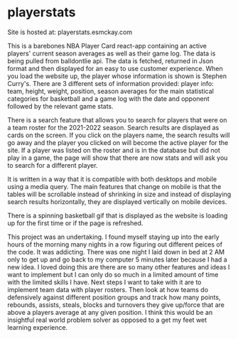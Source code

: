 # playerstats

Site is hosted at: playerstats.esmckay.com

This is a barebones NBA Player Card react-app containing an active players' current season averages as well as their game log. The data is being pulled from balldontlie api. The data is fetched, returned in Json format and then displayed for an easy to use customer experience. When you load the website up, the player whose information is shown is Stephen Curry's. There are 3 different sets of information provided: player info: team, height, weight, position, season averages for the main statistical categories for basketball and a game log with the date and opponent followed by the relevant game stats.

There is a search feature that allows you to search for players that were on a team roster for the 2021-2022 season. Search results are displayed as cards on the screen. If you click on the players name, the search results will go away and the player you clicked on will become the active player for the site. If a player was listed on the roster and is in the database but did not play in a game, the page will show that there are now stats and will ask you to search for a different player. 

It is written in a way that it is compatible with both desktops and mobile using a media query. The main features that change on mobile is that the tables will be scrollable instead of shrinking in size and instead of displaying search results horizontally, they are displayed vertically on mobile devices.

There is a spinning basketball gif that is displayed as the website is loading up for the first time or if the page is refreshed.

This project was an undertaking. I found myself staying up into the early hours of the morning many nights in a row figuring out different peices of the code. It was addicting. There was one night I laid down in bed at 2 AM only to get up and go back to my computer 5 minutes later because I had a new idea. I loved doing this are there are so many other features and ideas I want to implement but I can only do so much in a limited amount of time with the limited skills I have. Next steps I want to take with it are to implement team data with player rosters. Then look at how teams do defensively against different position groups and track how many points, rebounds, assists, steals, blocks and turnovers they give up/force that are above a players average at any given position. I think this would be an insightful real world problem solver as opposed to a get my feet wet learning experience.  
